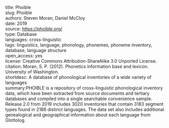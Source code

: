 title: Phoible  
slug: Phoible  
authors: Steven Moran, Daniel McCloy  
date: 2019  
source: https://phoible.org/  
type: Database  
languages: cross-linguistic  
tags: linguistics, language, phonology, phonemes, phoneme inventory, database, language structure   
open_access: yes  
license: Creative Commons Attribution-ShareAlike 3.0 Unported License.  
citation: Moran, S. P. (2012). Phonetics information base and lexicon. University of Washington.  
shortdesc: A database of phonological inventories of a wide variety of languages  
summary:PHOIBLE is a repository of cross-linguistic phonological inventory data, which have been extracted from source documents and tertiary databases and compiled into a single searchable convenience sample. Release 2.0 from 2019 includes 3020 inventories that contain 3183 segment types found in 2186 distinct languages. The data set also includes additional genealogical and geographical information about each language from  Glottolog.  
